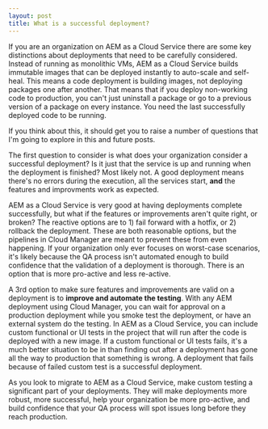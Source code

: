 ```yaml
---
layout: post
title: What is a successful deployment?
---
```

If you are an organization on AEM as a Cloud Service there are some key distinctions about deployments that need to be carefully considered. Instead of running as monolithic VMs, AEM as a Cloud Service builds immutable images that can be deployed instantly to auto-scale and self-heal. This means a code deployment is building images, not deploying packages one after another. That means that if you deploy non-working code to production, you can't just uninstall a package or go to a previous version of a package on every instance. You need the last successfully deployed code to be running.

If you think about this, it should get you to raise a number of questions that I'm going to explore in this and future posts. 

The first question to consider is what does your organization consider a successful deployment? Is it just that the service is up and running when the deployment is finished? Most likely not. A good deployment means there's no errors during the execution, all the services start, **and** the features and improvments work as expected. 

AEM as a Cloud Service is very good at having deployments complete successfully, but what if the features or improvements aren't quite right, or broken? The reactive options are to 1) fail forward with a hotfix, or 2) rollback the deployment. These are both reasonable options, but the pipelines in Cloud Manager are meant to prevent these from even happening. If your organization only ever focuses on worst-case scenarios, it's likely because the QA process isn't automated enough to build confidence that the validation of a deployment is thorough. There is an option that is more pro-active and less re-active.

A 3rd option to make sure features and improvements are valid on a deployment is to **improve and automate the testing**. With any AEM deployment using Cloud Manager, you can wait for approval on a production deployment while you smoke test the deployment, or have an external system do the testing. In AEM as a Cloud Service, you can include custom functional or UI tests in the project that will run after the code is deployed with a new image. If a custom functional or UI tests fails, it's a much better situation to be in than finding out after a deployment has gone all the way to production that something is wrong. A deployment that fails because of failed custom test is a successful deployment. 

As you look to migrate to AEM as a Cloud Service, make custom testing a significant part of your deployments. They will make deployments more robust, more successful, help your organization be more pro-active, and build confidence that your QA process will spot issues long before they reach production. 



